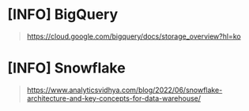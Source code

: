 # [INFO] BigQuery
> https://cloud.google.com/bigquery/docs/storage_overview?hl=ko

# [INFO] Snowflake
> https://www.analyticsvidhya.com/blog/2022/06/snowflake-architecture-and-key-concepts-for-data-warehouse/
